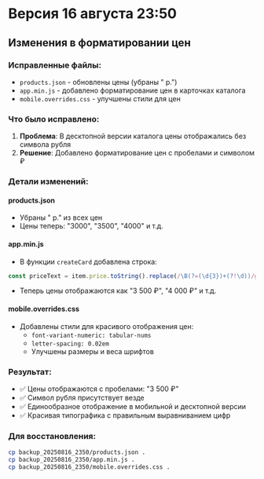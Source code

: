 # Версия 16 августа 23:50

## Изменения в форматировании цен

### Исправленные файлы:
- `products.json` - обновлены цены (убраны " р.")
- `app.min.js` - добавлено форматирование цен в карточках каталога
- `mobile.overrides.css` - улучшены стили для цен

### Что было исправлено:

1. **Проблема**: В десктопной версии каталога цены отображались без символа рубля
2. **Решение**: Добавлено форматирование цен с пробелами и символом ₽

### Детали изменений:

#### products.json
- Убраны " р." из всех цен
- Цены теперь: "3000", "3500", "4000" и т.д.

#### app.min.js
- В функции `createCard` добавлена строка:
```javascript
const priceText = item.price.toString().replace(/\B(?=(\d{3})+(?!\d))/g, ' ') + ' ₽';
```
- Теперь цены отображаются как "3 500 ₽", "4 000 ₽" и т.д.

#### mobile.overrides.css
- Добавлены стили для красивого отображения цен:
  - `font-variant-numeric: tabular-nums`
  - `letter-spacing: 0.02em`
  - Улучшены размеры и веса шрифтов

### Результат:
- ✅ Цены отображаются с пробелами: "3 500 ₽"
- ✅ Символ рубля присутствует везде
- ✅ Единообразное отображение в мобильной и десктопной версии
- ✅ Красивая типографика с правильным выравниванием цифр

### Для восстановления:
```bash
cp backup_20250816_2350/products.json .
cp backup_20250816_2350/app.min.js .
cp backup_20250816_2350/mobile.overrides.css .
```
